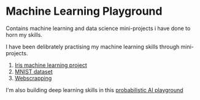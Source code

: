 # Machine Learning Playground
Contains machine learning and data science mini-projects i have done to horn my skills.

I have been delibrately practising my machine learning skills through mini-projects.

1. [Iris machine learning project](https://github.com/Antony-gitau/iris_dataset_analysis)
2. [MNIST dataset](https://github.com/Antony-gitau/MNIST_dataset)
3. [Webscrapping](https://github.com/Antony-gitau/webscrapping)

I'm also building deep learning skills in this [probabilistic AI playground](https://github.com/Antony-gitau/probabilistic_AI_playgraound)

